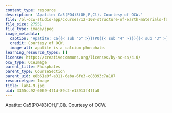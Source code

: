 ```yaml
---
content_type: resource
description: 'Apatite: Ca5(PO4)3(OH,F,Cl). Courtesy of OCW.'
file: /ol-ocw-studio-app/courses/12-108-structure-of-earth-materials-fall-2004/3355cc9260694f1d89c2e13913f4ffa0_lab4-9.jpg
file_size: 27551
file_type: image/jpeg
image_metadata:
  caption: 'Apatite: Ca{{< sub "5" >}}(PO{{< sub "4" >}}){{< sub "3" >}}(OH,F,Cl).'
  credit: Courtesy of OCW.
  image-alt: apatite is a calcium phosphate.
learning_resource_types: []
license: https://creativecommons.org/licenses/by-nc-sa/4.0/
ocw_type: OCWImage
parent_title: Phosphates
parent_type: CourseSection
parent_uid: e8b61e9f-a311-6eba-6fe3-c83393c7a187
resourcetype: Image
title: lab4-9.jpg
uid: 3355cc92-6069-4f1d-89c2-e13913f4ffa0
---
```

Apatite: Ca5(PO4)3(OH,F,Cl). Courtesy of OCW.